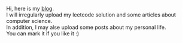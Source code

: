 Hi, here is my [blog](https://raffizheng.github.io/).  
I will irregularly upload my leetcode solution and some articles about computer science.  
In addition, I may alse upload some posts about my personal life.  
You can mark it if you like it :)  
